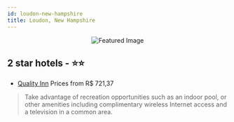 ```yaml
---
id: loudon-new-hampshire
title: Loudon, New Hampshire
---
```


<center><img src="https://i.travelapi.com/hotels/1000000/550000/548800/548769/63fc9a23_z.jpg" alt="Featured Image" /></center>


##  2 star hotels - ⭐️⭐️

-    [Quality Inn](https://us.hurb.com/hotels/loudon/quality-inn-JNP-JP592685?cmp=18055) Prices from R$ 721,37
   > Take advantage of recreation opportunities such as an indoor pool, or other amenities including complimentary wireless Internet access and a television in a common area.
